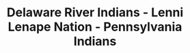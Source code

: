 ---
pid: CH856
title: Delaware River Indians - Lenni Lenape Nation - Pennsylvania Indians
location_transcription: 
zipcode: '19124'
outside_phl: 
neighborhood: Juniata,Frankford,Feltonville
age: '66'
age_range: 60-69
instagram: 
image_file_name: CH_856.jpg
proposal_transcription: Lenni Lenape Nation- Pennsylvania Indians
topic: Figure,Native Americans
topic_summary: 0, 0
type: Other No Form
keywords_other: 
credit: Barbara
image_labels: 
twitter: 
facebook: 
permalink: "/monuments/ch856/"
layout: item-page
---
